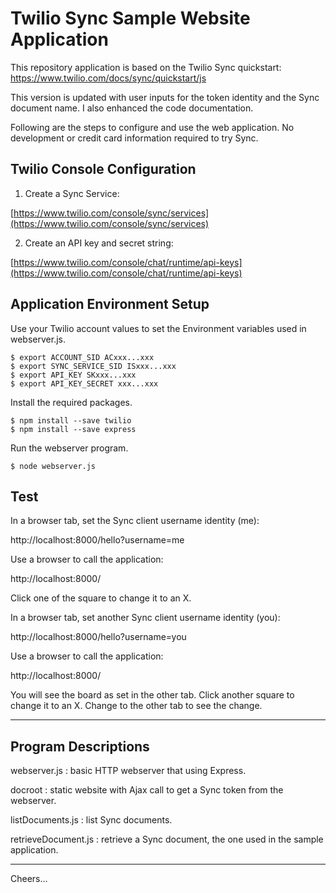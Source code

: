 # Twilio Sync Sample Website Application

This repository application is based on the Twilio Sync quickstart:
https://www.twilio.com/docs/sync/quickstart/js

This version is updated with user inputs for the token identity and the Sync document name.
I also enhanced the code documentation.

Following are the steps to configure and use the web application.
No development or credit card information required to try Sync.

## Twilio Console Configuration

1. Create a Sync Service:

[https://www.twilio.com/console/sync/services](https://www.twilio.com/console/sync/services)

2. Create an API key and secret string:

[https://www.twilio.com/console/chat/runtime/api-keys](https://www.twilio.com/console/chat/runtime/api-keys)


## Application Environment Setup

Use your Twilio account values to set the Environment variables used in webserver.js.
````
$ export ACCOUNT_SID ACxxx...xxx
$ export SYNC_SERVICE_SID ISxxx...xxx
$ export API_KEY SKxxx...xxx
$ export API_KEY_SECRET xxx...xxx
````
Install the required packages.
````
$ npm install --save twilio
$ npm install --save express
````
Run the webserver program.
````
$ node webserver.js
````

## Test

In a browser tab, set the Sync client username identity (me):

http://localhost:8000/hello?username=me

Use a browser to call the application:

http://localhost:8000/

Click one of the square to change it to an X.

In a browser tab, set another Sync client username identity (you):

http://localhost:8000/hello?username=you

Use a browser to call the application:

http://localhost:8000/

You will see the board as set in the other tab.
Click another square to change it to an X.
Change to the other tab to see the change.

--------------------------------------------------------------------------------
## Program Descriptions

webserver.js : basic HTTP webserver that using Express.

docroot : static website with Ajax call to get a Sync token from the webserver.

listDocuments.js : list Sync documents.

retrieveDocument.js : retrieve a Sync document, the one used in the sample application.

--------------------------------------------------------------------------------

Cheers...
